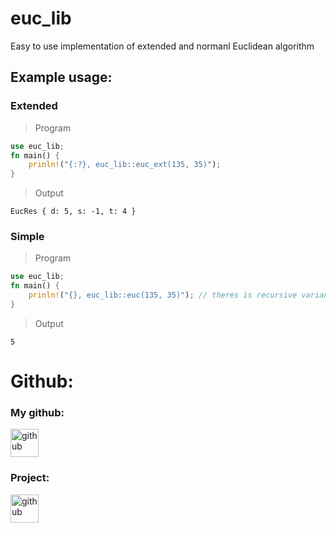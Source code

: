 # euc_lib
Easy to use implementation of extended and normanl Euclidean algorithm

## Example usage:
### Extended
> Program
```rs
use euc_lib;
fn main() {
    prinln!("{:?}, euc_lib::euc_ext(135, 35)");
}
```
> Output
```
EucRes { d: 5, s: -1, t: 4 }
```
### Simple
> Program
```rs
use euc_lib;
fn main() {
    prinln!("{}, euc_lib::euc(135, 35)"); // theres is recursive variant too: euc_recursive(135,35)
}
```
> Output
```
5
```

# Github:
### My github:
<a href="https://github.com/PTFOPlayer">
<img src="https://cdn.jsdelivr.net/npm/simple-icons@3.0.1/icons/github.svg" height="45px" alt="github" />
</a>

### Project:
<a href="https://github.com/PTFOPlayer/euclides">
<img src="https://cdn.jsdelivr.net/npm/simple-icons@3.0.1/icons/github.svg" height="45px" alt="github" />
</a>